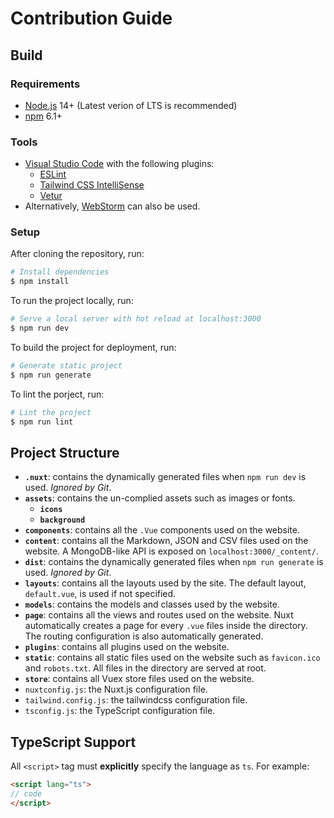 # Contribution Guide

## Build

### Requirements
* [Node.js](http://nodejs.org) 14+ (Latest verion of LTS is recommended)
* [npm](https://docs.npmjs.com/try-the-latest-stable-version-of-npm) 6.1+

### Tools
* [Visual Studio Code](https://code.visualstudio.com/) with the following plugins:
    * [ESLint](https://marketplace.visualstudio.com/items?itemName=dbaeumer.vscode-eslint)
    * [Tailwind CSS IntelliSense](https://marketplace.visualstudio.com/items?itemName=bradlc.vscode-tailwindcss)
    * [Vetur](https://marketplace.visualstudio.com/items?itemName=octref.vetur)
* Alternatively, [WebStorm](https://www.jetbrains.com/webstorm/) can also be used.

### Setup
After cloning the repository, run:
```bash
# Install dependencies
$ npm install
```
To run the project locally, run:
```bash
# Serve a local server with hot reload at localhost:3000
$ npm run dev
```
To build the project for deployment, run:
```bash
# Generate static project
$ npm run generate
```
To lint the porject, run:
```bash
# Lint the project
$ npm run lint
```
## Project Structure
- **`.nuxt`**: contains the dynamically generated files when `npm run dev` is used. *Ignored by Git*.
- **`assets`**: contains the un-complied assets such as images or fonts.
    - **`icons`**
    - **`background`**
- **`components`**: contains all the `.Vue` components used on the website.
- **`content`**: contains all the Markdown, JSON and CSV files used on the website. A MongoDB-like API is exposed on `localhost:3000/_content/`.
- **`dist`**: contains the dynamically generated files when `npm run generate` is used. *Ignored by Git*.
- **`layouts`**: contains all the layouts used by the site. The default layout, `default.vue`, is used if not specified.
- **`models`**: contains the models and classes used by the website.
- **`page`**: contains all the views and routes used on the website. Nuxt automatically creates a page for every `.vue` files inside the directory. The routing configuration is also automatically generated.
- **`plugins`**: contains all plugins used on the website.
- **`static`**: contains all static files used on the website such as `favicon.ico` and `robots.txt`. All files in the directory are served at root.
- **`store`**: contains all Vuex store files used on the website.
- `nuxtconfig.js`: the Nuxt.js configuration file.
- `tailwind.config.js`: the tailwindcss configuration file.
- `tsconfig.js`: the TypeScript configuration file.

## TypeScript Support
All `<script>` tag must **explicitly** specify the language as `ts`.
For example:
```html
<script lang="ts">
// code
</script>
```